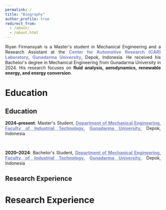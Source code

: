 ```yaml
---
permalink: /
title: "Biography"
author_profile: true
redirect_from: 
  - /about/
  - /about.html
---
```


<div align="justify">

Riyan Firmansyah is a Master's student in Mechanical Engineering and a Research Assistant at the <a href="https://www.instagram.com/cargunadarma/" target="_blank" style="text-decoration: none; color: 7886C7;"><b>Center for Automotive Research (CAR) Laboratory</b></a>, <a href="https://pasca.gunadarma.ac.id/magister/mesin/" target="_blank" style="text-decoration: none; color: 7886C7;"><b>Gunadarma University</b></a>, Depok, Indonesia. He received his Bachelor's degree in Mechanical Engineering from Gunadarma University in 2024. His research focuses on <b>fluid analysis, aerodynamics, renewable energy, and energy conversion</b>.

</div>




Education
======

<h2>Education</h2>

<div align="justify">

<p>
  <b>2024–present</b>: Master's Student,  
  <a href="https://pasca.gunadarma.ac.id/magister/mesin/" target="_blank" style="color: #7886C7;"><b>Department of Mechanical Engineering</b></a>,  
  <a href="https://fti.gunadarma.ac.id/" target="_blank" style="color: #7886C7;"><b>Faculty of Industrial Technology</b></a>,  
  <a href="https://www.gunadarma.ac.id/" target="_blank" style="color: #7886C7;"><b>Gunadarma University</b></a>, Depok, Indonesia  
</p>

<br>

<p>
  <b>2020–2024</b>: Bachelor's Student,  
  <a href="https://fti.gunadarma.ac.id/mesin/" target="_blank" style="color: #7886C7;"><b>Department of Mechanical Engineering</b></a>,  
  <a href="https://fti.gunadarma.ac.id/" target="_blank" style="color: #7886C7;"><b>Faculty of Industrial Technology</b></a>,  
  <a href="https://www.gunadarma.ac.id/" target="_blank" style="color: #7886C7;"><b>Gunadarma University</b></a>, Depok, Indonesia  
</p>

</div>

<h2>Research Experience</h2>




Research Experience
======

